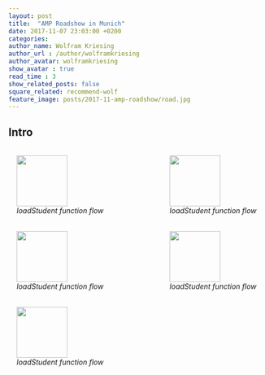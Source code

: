 ```yaml
---
layout: post
title:  "AMP Roadshow in Munich"
date: 2017-11-07 23:03:00 +0200
categories:  
author_name: Wolfram Kriesing
author_url : /author/wolframkriesing
author_avatar: wolframkriesing
show_avatar : true
read_time : 3
show_related_posts: false
square_related: recommend-wolf
feature_image: posts/2017-11-amp-roadshow/road.jpg
---
```


## Intro

<div style="float: left; padding: 1rem;">
<img src="{{site.baseurl}}/img/posts/2017-11-amp-roadshow/1-intro.jpg" alt="" width="100" class="sizeup-onhover-image scale3 origin-left-top" />
<br/><em>loadStudent function flow</em>
</div>

<div style="float: right; padding: 1rem;">
<img src="{{site.baseurl}}/img/posts/2017-11-amp-roadshow/2-amp-is.jpg" alt="" width="100" class="sizeup-onhover-image scale3 origin-left-top" />
<br/><em>loadStudent function flow</em>
</div>

<div style="float: left; padding: 1rem;">
<img src="{{site.baseurl}}/img/posts/2017-11-amp-roadshow/3-in-prod.jpg" alt="" width="100" class="sizeup-onhover-image scale3 origin-left-top" />
<br/><em>loadStudent function flow</em>
</div>

<div style="float: right; padding: 1rem;">
<img src="{{site.baseurl}}/img/posts/2017-11-amp-roadshow/4-ads-on-amp-pages.jpg" alt="" width="100" class="sizeup-onhover-image scale3 origin-left-top" />
<br/><em>loadStudent function flow</em>
</div>

<div style="float: left; padding: 1rem;">
<img src="{{site.baseurl}}/img/posts/2017-11-amp-roadshow/5-ads-in-amp.jpg" alt="" width="100" class="sizeup-onhover-image scale3 origin-left-top" />
<br/><em>loadStudent function flow</em>
</div>
